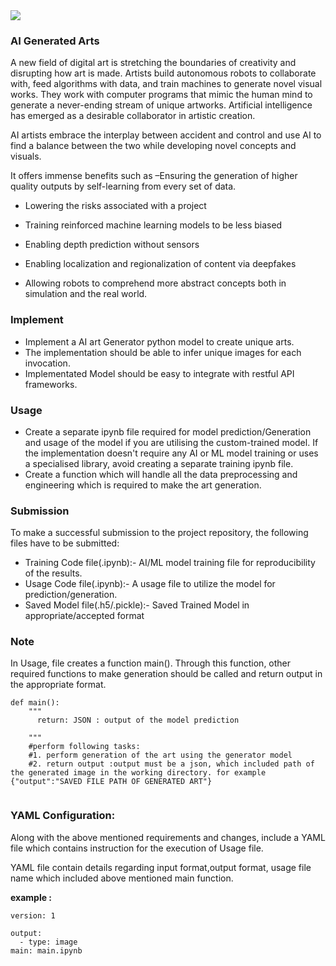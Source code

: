 <img src="https://miro.medium.com/max/1400/1*YiWMus7TRTugrljVyTeCZw.jpeg">

### AI Generated Arts

A new field of digital art is stretching the boundaries of creativity and disrupting how art is made. Artists build autonomous robots to collaborate with, feed algorithms with data, and train machines to generate novel visual works. They work with computer programs that mimic the human mind to generate a never-ending stream of unique artworks. Artificial intelligence has emerged as a desirable collaborator in artistic creation.

AI artists embrace the interplay between accident and control and use AI to find a balance between the two while developing novel concepts and visuals. 


It offers immense benefits such as
–Ensuring the generation of higher quality outputs by self-learning from every set of data.

- Lowering the risks associated with a project

- Training reinforced machine learning models to be less biased

- Enabling depth prediction without sensors

- Enabling localization and regionalization of content via deepfakes

- Allowing robots to comprehend more abstract concepts both in simulation and the real world.

### Implement

* Implement a AI art Generator python model to create unique arts.
* The implementation should be able to infer unique images for each invocation.
* Implementated Model should be easy to integrate with restful API frameworks.


### Usage

* Create a separate ipynb file required for model prediction/Generation and usage of the model if you are utilising the custom-trained model. If the implementation doesn't require any AI or ML model training or uses a specialised library, avoid creating a separate training ipynb file.
* Create a function which will handle all the data preprocessing and engineering which is required to make the art generation.

### Submission

To make a successful submission to the project repository, the following files have to be submitted:

* Training Code file(.ipynb):- AI/ML model training file for reproducibility of the results.
* Usage Code file(.ipynb):- A usage file to utilize the model for prediction/generation.
* Saved Model file(.h5/.pickle):- Saved Trained Model in appropriate/accepted format

### Note

In Usage, file creates a function main(). Through this function, other required functions to make generation should be called and return output in the appropriate format.

```
def main():  
    """
      return: JSON : output of the model prediction

    """
    #perform following tasks:
    #1. perform generation of the art using the generator model
    #2. return output :output must be a json, which included path of the generated image in the working directory. for example {"output":"SAVED FILE PATH OF GENERATED ART"}
    
```

### YAML Configuration:

Along with the above mentioned requirements and changes, include a YAML file which contains instruction for the execution of Usage file.

YAML file contain details regarding input format,output format, usage file name which included above mentioned main function.

**example :**

```
version: 1

output:
  - type: image
main: main.ipynb
```
